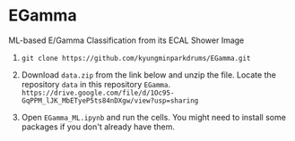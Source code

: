 # EGamma
ML-based E/Gamma Classification from its ECAL Shower Image

1. `git clone https://github.com/kyungminparkdrums/EGamma.git`

2. Download `data.zip` from the link below and unzip the file. Locate the repository `data` in this repository `EGamma`.
`https://drive.google.com/file/d/1Oc95-GqPPM_lJK_MbETyeP5ts84nDXgw/view?usp=sharing`

3. Open `EGamma_ML.ipynb` and run the cells. You might need to install some packages if you don't already have them. 
